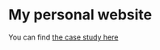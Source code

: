 # My personal website

You can find [the case study here](https://santiagogonzalez.dev/blog/hello-world)
